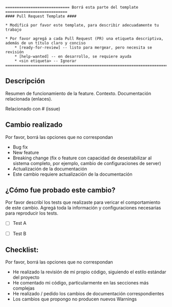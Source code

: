 ```
============================ Borrá esta parte del template ===========================
#### Pull Request Template ####

* Modificá por favor este template, para describir adecuadamente tu trabajo

* Por favor agregá a cada Pull Request (PR) una etiqueta descriptiva, además de un título claro y conciso
    * [ready-for-review] -- listo para mergear, pero necesita se revisión
    * [help-wanted] -- en desarrollo, se requiere ayuda
    * <sin etiqueta> -- Ignorar
=======================================================================================
```

## Descripción
Resumen de funcionamiento de la feature.
Contexto.
Documentación relacionada (enlaces).

Relacionado con # (issue)


## Cambio realizado

Por favor, borrá las opciones que no correspondan
* Bug fix
* New feature
* Breaking change (fix o feature con capacidad de desestabilizar al sistema completo, por ejemplo, cambio de configuraciones de server)
* Actualización de la documentación
* Este cambio requiere actualización de la documentación


## ¿Cómo fue probado este cambio?

Por favor describí los tests que realizaste para vericar el comportamiento de este cambio. Agregá toda la información y configuraciones necesarias para reproducir los tests.
- [ ] Test A
- [ ] Test B


## Checklist:


Por favor, borrá las opciones que no correspondan

- He realizado la revisión de mi propio código, siguiendo el estilo estándar del proyecto
- He comentado mi código, particularmente en las secciones más complejas
- He realizado / pedido los cambios de documentación correspondientes
- Los cambios que propongo no producen nuevos Warnings